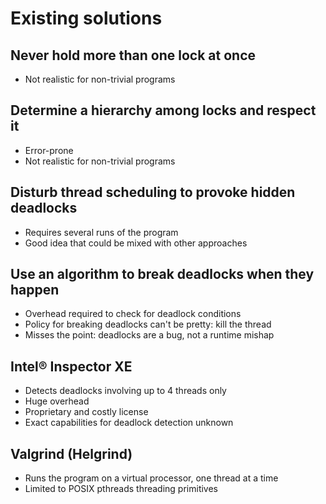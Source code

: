 <!SLIDE subsection>
# Existing solutions


<!SLIDE smbullets incremental>
## Never hold more than one lock at once

* Not realistic for non-trivial programs


<!SLIDE smbullets incremental>
## Determine a hierarchy among locks and respect it

* Error-prone
* Not realistic for non-trivial programs


<!SLIDE smbullets incremental>
## Disturb thread scheduling to provoke hidden deadlocks

* Requires several runs of the program
* Good idea that could be mixed with other approaches


<!SLIDE smbullets incremental>
## Use an algorithm to break deadlocks when they happen

* Overhead required to check for deadlock conditions
* Policy for breaking deadlocks can't be pretty: kill the thread
* Misses the point: deadlocks are a bug, not a runtime mishap


<!SLIDE smbullets incremental>
## Intel® Inspector XE

* Detects deadlocks involving up to 4 threads only
* Huge overhead
* Proprietary and costly license
* Exact capabilities for deadlock detection unknown


<!SLIDE smbullets incremental>
## Valgrind (Helgrind)

* Runs the program on a virtual processor, one thread at a time
* Limited to POSIX pthreads threading primitives
